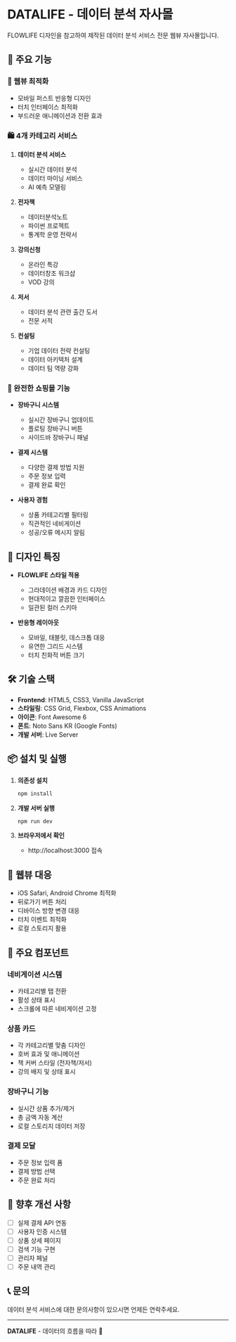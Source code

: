 # DATALIFE - 데이터 분석 자사몰

FLOWLIFE 디자인을 참고하여 제작된 데이터 분석 서비스 전문 웹뷰 자사몰입니다.

## 🚀 주요 기능

### 📱 웹뷰 최적화
- 모바일 퍼스트 반응형 디자인
- 터치 인터페이스 최적화
- 부드러운 애니메이션과 전환 효과

### 🛍️ 4개 카테고리 서비스
1. **데이터 분석 서비스**
   - 실시간 데이터 분석
   - 데이터 마이닝 서비스
   - AI 예측 모델링

2. **전자책**
   - 데이터분석노트
   - 파이썬 프로젝트
   - 통계학 운영 전략서

3. **강의신청**
   - 온라인 특강
   - 데이터창조 워크샵
   - VOD 강의

4. **저서**
   - 데이터 분석 관련 출간 도서
   - 전문 서적

5. **컨설팅**
   - 기업 데이터 전략 컨설팅
   - 데이터 아키텍처 설계
   - 데이터 팀 역량 강화

### 🛒 완전한 쇼핑몰 기능
- **장바구니 시스템**
  - 실시간 장바구니 업데이트
  - 플로팅 장바구니 버튼
  - 사이드바 장바구니 패널

- **결제 시스템**
  - 다양한 결제 방법 지원
  - 주문 정보 입력
  - 결제 완료 확인

- **사용자 경험**
  - 상품 카테고리별 필터링
  - 직관적인 네비게이션
  - 성공/오류 메시지 알림

## 🎨 디자인 특징

- **FLOWLIFE 스타일 적용**
  - 그라데이션 배경과 카드 디자인
  - 현대적이고 깔끔한 인터페이스
  - 일관된 컬러 스키마

- **반응형 레이아웃**
  - 모바일, 태블릿, 데스크톱 대응
  - 유연한 그리드 시스템
  - 터치 친화적 버튼 크기

## 🛠️ 기술 스택

- **Frontend**: HTML5, CSS3, Vanilla JavaScript
- **스타일링**: CSS Grid, Flexbox, CSS Animations
- **아이콘**: Font Awesome 6
- **폰트**: Noto Sans KR (Google Fonts)
- **개발 서버**: Live Server

## 📦 설치 및 실행

1. **의존성 설치**
   ```bash
   npm install
   ```

2. **개발 서버 실행**
   ```bash
   npm run dev
   ```

3. **브라우저에서 확인**
   - http://localhost:3000 접속

## 📱 웹뷰 대응

- iOS Safari, Android Chrome 최적화
- 뒤로가기 버튼 처리
- 디바이스 방향 변경 대응
- 터치 이벤트 최적화
- 로컬 스토리지 활용

## 🔧 주요 컴포넌트

### 네비게이션 시스템
- 카테고리별 탭 전환
- 활성 상태 표시
- 스크롤에 따른 네비게이션 고정

### 상품 카드
- 각 카테고리별 맞춤 디자인
- 호버 효과 및 애니메이션
- 책 커버 스타일 (전자책/저서)
- 강의 배지 및 상태 표시

### 장바구니 기능
- 실시간 상품 추가/제거
- 총 금액 자동 계산
- 로컬 스토리지 데이터 저장

### 결제 모달
- 주문 정보 입력 폼
- 결제 방법 선택
- 주문 완료 처리

## 🎯 향후 개선 사항

- [ ] 실제 결제 API 연동
- [ ] 사용자 인증 시스템
- [ ] 상품 상세 페이지
- [ ] 검색 기능 구현
- [ ] 관리자 페널
- [ ] 주문 내역 관리

## 📞 문의

데이터 분석 서비스에 대한 문의사항이 있으시면 언제든 연락주세요.

---

**DATALIFE** - 데이터의 흐름을 따라 🚀
